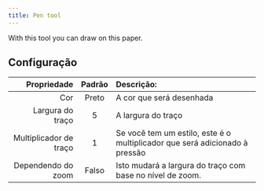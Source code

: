```yaml
---
title: Pen tool
---
```


With this tool you can draw on this paper.

## Configuração

|            Propriedade | Padrão | Descrição:                                                  |
| ---------------------: | :----: | :-------------------------------------------------------------------------- |
|                    Cor |  Preto | A cor que será desenhada                                                    |
|       Largura do traço |    5   | A largura do traço                                                          |
| Multiplicador de traço |    1   | Se você tem um estilo, este é o multiplicador que será adicionado à pressão |
|     Dependendo do zoom |  Falso | Isto mudará a largura do traço com base no nível de zoom.   |
